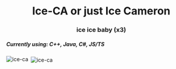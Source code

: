 <h1 align="center">Ice-CA or just Ice Cameron</h1>
<h3 align="center">ice ice baby (x3)</h3>

<h5>Currently using: C++, Java, C#, JS/TS</h5>

<p><img align="left" src="https://github-readme-stats.vercel.app/api/top-langs?username=ice-ca&show_icons=true&theme=dracula&locale=en&layout=compact" alt="ice-ca" /></p>
<p>&nbsp;<img align="center" src="https://github-readme-stats.vercel.app/api?username=ice-ca&show_icons=true&theme=dracula&locale=en" alt="ice-ca" /></p>
